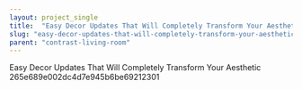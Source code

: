 ```yaml
---
layout: project_single
title:  "Easy Decor Updates That Will Completely Transform Your Aesthetic"
slug: "easy-decor-updates-that-will-completely-transform-your-aesthetic"
parent: "contrast-living-room"
---
```

Easy Decor Updates That Will Completely Transform Your Aesthetic 265e689e002dc4d7e945b6be69212301